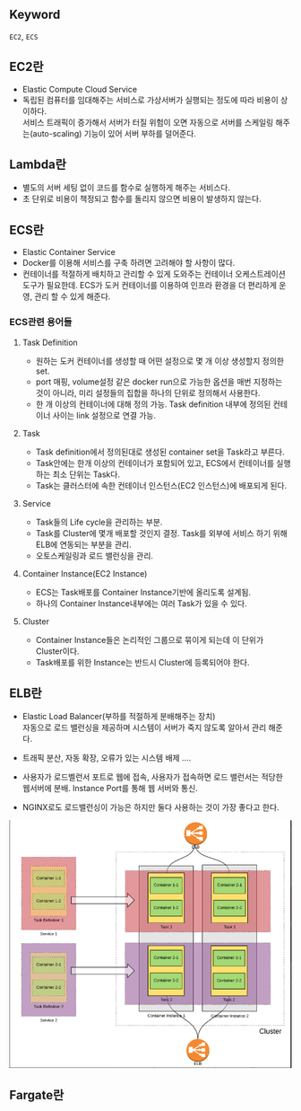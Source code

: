 ## Keyword
`EC2`, `ECS`


## EC2란
- Elastic Compute Cloud Service  
- 독립된 컴퓨터를 임대해주는 서비스로 가상서버가 실행되는 정도에 따라 비용이 상이하다.  
서비스 트래픽이 증가해서 서버가 터질 위험이 오면 자동으로 서버를 스케일링 해주는(auto-scaling) 기능이 있어 서버 부하를 덜어준다.

## Lambda란 
- 별도의 서버 세팅 없이 코드를 함수로 실행하게 해주는 서비스다.  
- 초 단위로 비용이 책정되고 함수를 돌리지 않으면 비용이 발생하지 않는다.   


## ECS란
- Elastic Container Service 
- Docker를 이용해 서비스를 구축 하려면 고려해야 할 사항이 많다.  
- 컨테이너를 적절하게 배치하고 관리할 수 있게 도와주는 컨테이너 오케스트레이션 도구가 필요한데. ECS가 도커 컨테이너를 이용하여 인프라 환경을 더 편리하게 운영, 관리 할 수 있게 해준다.

### ECS관련 용어들
1. Task Definition
    - 원하는 도커 컨테이너를 생성할 때 어떤 설정으로 몇 개 이상 생성할지 정의한 set.  
    - port 매핑, volume설정 같은 docker run으로 가능한 옵션을 매번 지정하는 것이 아니라, 미리 설정들의 집합을 하나의 단위로 정의해서 사용한다.  
    - 한 개 이상의 컨테이너에 대해 정의 가능. Task definition 내부에 정의된 컨테이너 사이는 link 설정으로 연결 가능.
2. Task
    - Task definition에서 정의된대로 생성된 container set을 Task라고 부른다.  
    - Task안에는 한개 이상의 컨테이너가 포함되어 있고, ECS에서 컨테이너를 실행하는 최소 단위는 Task다.  
    - Task는 클러스터에 속한 컨테이너 인스턴스(EC2 인스턴스)에 배포되게 된다.

3. Service
    - Task들의 Life cycle을 관리하는 부분.  
    - Task를 Cluster에 몇개 배포할 것인지 결정. Task를 외부에 서비스 하기 위해 ELB에 연동되는 부분을 관리.
    - 오토스케일링과 로드 밸런싱을 관리.

4. Container Instance(EC2 Instance)
    - ECS는 Task배포를 Container Instance기반에 올리도록 설계됨.
    - 하나의 Container Instance내부에는 여러 Task가 있을 수 있다.

5. Cluster
    - Container Instance들은 논리적인 그룹으로 묶이게 되는데 이 단위가 Cluster이다.  
    - Task배포를 위한 Instance는 반드시 Cluster에 등록되어야 한다.


## ELB란
- Elastic Load Balancer(부하를 적절하게 분배해주는 장치)   
자동으로 로드 밸런싱을 제공하며 시스템이 서버가 죽지 않도록 알아서 관리 해준다.  
- 트래픽 분산, 자동 확장, 오류가 있는 시스템 배제 ....

- 사용자가 로드벨런서 포트로 웹에 접속, 사용자가 접속하면 로드 밸런서는 적당한 웹서버에 분배. Instance Port를 통해 웹 서버와 통신.
- NGINX로도 로드밸런싱이 가능은 하지만 둘다 사용하는 것이 가장 좋다고 한다.  

![image](./image/img1.PNG)

## Fargate란




